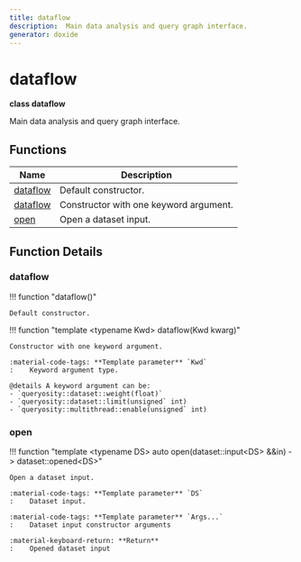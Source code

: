 ```yaml
---
title: dataflow
description:  Main data analysis and query graph interface.
generator: doxide
---
```



# dataflow

**class dataflow**


Main data analysis and query graph interface.



## Functions

| Name | Description |
| ---- | ----------- |
| [dataflow](#dataflow) | Default constructor.  |
| [dataflow](#dataflow) | Constructor with one keyword argument. |
| [open](#open) | Open a dataset input. |

## Function Details

### dataflow<a name="dataflow"></a>
!!! function "dataflow()"

    
    
    Default constructor.
       
    
    
    

!!! function "template &lt;typename Kwd&gt; dataflow(Kwd kwarg)"

    
    
    Constructor with one keyword argument.
    
    :material-code-tags: **Template parameter** `Kwd`
    :    Keyword argument type.
    
    @details A keyword argument can be:
    - `queryosity::dataset::weight(float)`
    - `queryosity::dataset::limit(unsigned` int)
    - `queryosity::multithread::enable(unsigned` int)
    
    

### open<a name="open"></a>
!!! function "template &lt;typename DS&gt; auto open(dataset::input&lt;DS&gt; &amp;&amp;in) -&gt; dataset::opened&lt;DS&gt;"

    
    
    Open a dataset input.
    
    :material-code-tags: **Template parameter** `DS`
    :    Dataset input.
    
    :material-code-tags: **Template parameter** `Args...`
    :    Dataset input constructor arguments
    
    :material-keyboard-return: **Return**
    :    Opened dataset input
    
    

